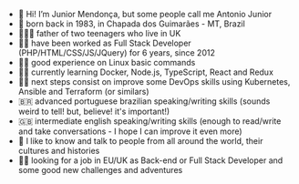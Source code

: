 - 👋 Hi! I’m Junior Mendonça, but some people call me Antonio Junior
- 👶 born back in 1983, in Chapada dos Guimarães - MT, Brazil
- 👨‍👧‍👦 father of two teenagers who live in UK
- 👨‍💻 have been worked as Full Stack Developer (PHP/HTML/CSS/JS/JQuery) for 6 years, since 2012
- 👨‍💻 good experience on Linux basic commands
- 👨‍🎓 currently learning Docker, Node.js, TypeScript, React and Redux
- 👨‍🎓 next steps consist on improve some DevOps skills using Kubernetes, Ansible and Terraform (or similars)
- 🇧🇷 advanced portuguese brazilian speaking/writing skills (sounds weird to tell! but, believe! it's important!)
- 🇬🇧 intermediate english speaking/writing skills (enough to read/write and take conversations - I hope I can improve it even more)
- 💬 I like to know and talk to people from all around the world, their cultures and histories 
- 👨‍💻 looking for a job in EU/UK as Back-end or Full Stack Developer and some good new challenges and adventures
